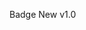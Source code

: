 <span class="tui-badge">Badge</span>
<span class="tui-badge">New</span>
<span class="tui-badge">v1.0</span>
